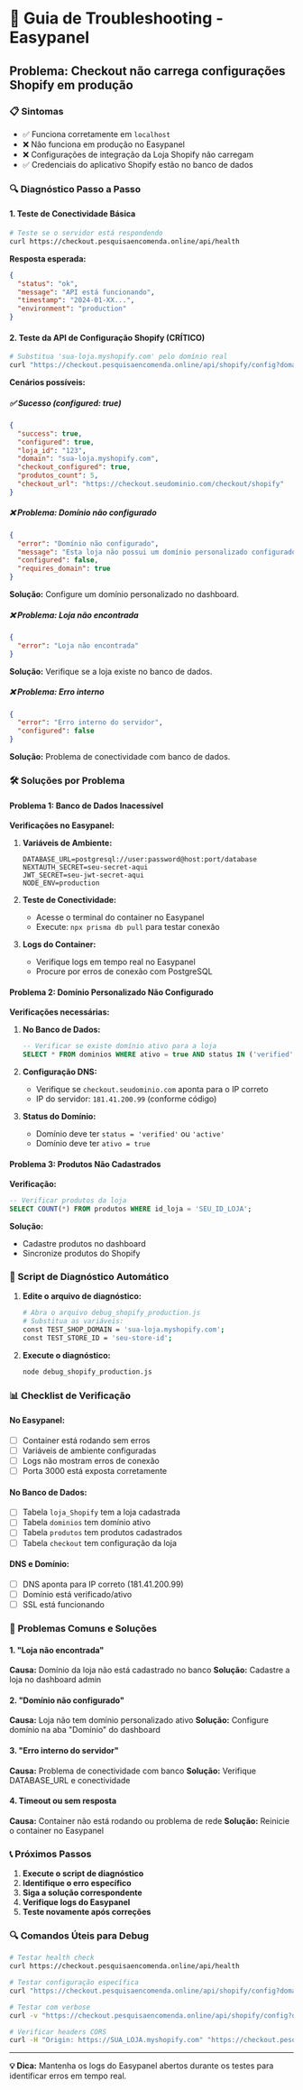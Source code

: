 # 🔧 Guia de Troubleshooting - Easypanel

## Problema: Checkout não carrega configurações Shopify em produção

### 📋 Sintomas
- ✅ Funciona corretamente em `localhost`
- ❌ Não funciona em produção no Easypanel
- ❌ Configurações de integração da Loja Shopify não carregam
- ✅ Credenciais do aplicativo Shopify estão no banco de dados

### 🔍 Diagnóstico Passo a Passo

#### 1. Teste de Conectividade Básica

```bash
# Teste se o servidor está respondendo
curl https://checkout.pesquisaencomenda.online/api/health
```

**Resposta esperada:**
```json
{
  "status": "ok",
  "message": "API está funcionando",
  "timestamp": "2024-01-XX...",
  "environment": "production"
}
```

#### 2. Teste da API de Configuração Shopify (CRÍTICO)

```bash
# Substitua 'sua-loja.myshopify.com' pelo domínio real
curl "https://checkout.pesquisaencomenda.online/api/shopify/config?domain=sua-loja.myshopify.com"
```

**Cenários possíveis:**

##### ✅ Sucesso (configured: true)
```json
{
  "success": true,
  "configured": true,
  "loja_id": "123",
  "domain": "sua-loja.myshopify.com",
  "checkout_configured": true,
  "produtos_count": 5,
  "checkout_url": "https://checkout.seudominio.com/checkout/shopify"
}
```

##### ❌ Problema: Domínio não configurado
```json
{
  "error": "Domínio não configurado",
  "message": "Esta loja não possui um domínio personalizado configurado e ativo",
  "configured": false,
  "requires_domain": true
}
```
**Solução:** Configure um domínio personalizado no dashboard.

##### ❌ Problema: Loja não encontrada
```json
{
  "error": "Loja não encontrada"
}
```
**Solução:** Verifique se a loja existe no banco de dados.

##### ❌ Problema: Erro interno
```json
{
  "error": "Erro interno do servidor",
  "configured": false
}
```
**Solução:** Problema de conectividade com banco de dados.

### 🛠️ Soluções por Problema

#### Problema 1: Banco de Dados Inacessível

**Verificações no Easypanel:**

1. **Variáveis de Ambiente:**
   ```
   DATABASE_URL=postgresql://user:password@host:port/database
   NEXTAUTH_SECRET=seu-secret-aqui
   JWT_SECRET=seu-jwt-secret-aqui
   NODE_ENV=production
   ```

2. **Teste de Conectividade:**
   - Acesse o terminal do container no Easypanel
   - Execute: `npx prisma db pull` para testar conexão

3. **Logs do Container:**
   - Verifique logs em tempo real no Easypanel
   - Procure por erros de conexão com PostgreSQL

#### Problema 2: Domínio Personalizado Não Configurado

**Verificações necessárias:**

1. **No Banco de Dados:**
   ```sql
   -- Verificar se existe domínio ativo para a loja
   SELECT * FROM dominios WHERE ativo = true AND status IN ('verified', 'active');
   ```

2. **Configuração DNS:**
   - Verifique se `checkout.seudominio.com` aponta para o IP correto
   - IP do servidor: `181.41.200.99` (conforme código)

3. **Status do Domínio:**
   - Domínio deve ter `status = 'verified'` ou `'active'`
   - Domínio deve ter `ativo = true`

#### Problema 3: Produtos Não Cadastrados

**Verificação:**
```sql
-- Verificar produtos da loja
SELECT COUNT(*) FROM produtos WHERE id_loja = 'SEU_ID_LOJA';
```

**Solução:**
- Cadastre produtos no dashboard
- Sincronize produtos do Shopify

### 🔧 Script de Diagnóstico Automático

1. **Edite o arquivo de diagnóstico:**
   ```bash
   # Abra o arquivo debug_shopify_production.js
   # Substitua as variáveis:
   const TEST_SHOP_DOMAIN = 'sua-loja.myshopify.com';
   const TEST_STORE_ID = 'seu-store-id';
   ```

2. **Execute o diagnóstico:**
   ```bash
   node debug_shopify_production.js
   ```

### 📊 Checklist de Verificação

#### No Easypanel:
- [ ] Container está rodando sem erros
- [ ] Variáveis de ambiente configuradas
- [ ] Logs não mostram erros de conexão
- [ ] Porta 3000 está exposta corretamente

#### No Banco de Dados:
- [ ] Tabela `loja_Shopify` tem a loja cadastrada
- [ ] Tabela `dominios` tem domínio ativo
- [ ] Tabela `produtos` tem produtos cadastrados
- [ ] Tabela `checkout` tem configuração da loja

#### DNS e Domínio:
- [ ] DNS aponta para IP correto (181.41.200.99)
- [ ] Domínio está verificado/ativo
- [ ] SSL está funcionando

### 🚨 Problemas Comuns e Soluções

#### 1. "Loja não encontrada"
**Causa:** Domínio da loja não está cadastrado no banco
**Solução:** Cadastre a loja no dashboard admin

#### 2. "Domínio não configurado"
**Causa:** Loja não tem domínio personalizado ativo
**Solução:** Configure domínio na aba "Domínio" do dashboard

#### 3. "Erro interno do servidor"
**Causa:** Problema de conectividade com banco
**Solução:** Verifique DATABASE_URL e conectividade

#### 4. Timeout ou sem resposta
**Causa:** Container não está rodando ou problema de rede
**Solução:** Reinicie o container no Easypanel

### 📞 Próximos Passos

1. **Execute o script de diagnóstico**
2. **Identifique o erro específico**
3. **Siga a solução correspondente**
4. **Verifique logs do Easypanel**
5. **Teste novamente após correções**

### 🔍 Comandos Úteis para Debug

```bash
# Testar health check
curl https://checkout.pesquisaencomenda.online/api/health

# Testar configuração específica
curl "https://checkout.pesquisaencomenda.online/api/shopify/config?domain=SUA_LOJA.myshopify.com"

# Testar com verbose
curl -v "https://checkout.pesquisaencomenda.online/api/shopify/config?domain=SUA_LOJA.myshopify.com"

# Verificar headers CORS
curl -H "Origin: https://SUA_LOJA.myshopify.com" "https://checkout.pesquisaencomenda.online/api/shopify/config?domain=SUA_LOJA.myshopify.com"
```

---

**💡 Dica:** Mantenha os logs do Easypanel abertos durante os testes para identificar erros em tempo real.